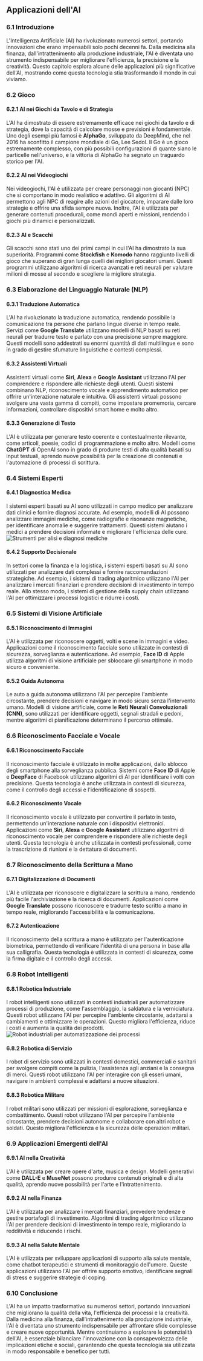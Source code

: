 ## Applicazioni dell'AI

### 6.1 Introduzione

L'Intelligenza Artificiale (AI) ha rivoluzionato numerosi settori, portando innovazioni che erano impensabili solo pochi decenni fa. Dalla medicina alla finanza, dall'intrattenimento alla produzione industriale, l'AI è diventata uno strumento indispensabile per migliorare l'efficienza, la precisione e la creatività. Questo capitolo esplora alcune delle applicazioni più significative dell'AI, mostrando come questa tecnologia stia trasformando il mondo in cui viviamo.

### 6.2 Gioco

#### 6.2.1 AI nei Giochi da Tavolo e di Strategia

L'AI ha dimostrato di essere estremamente efficace nei giochi da tavolo e di strategia, dove la capacità di calcolare mosse e previsioni è fondamentale. Uno degli esempi più famosi è **AlphaGo**, sviluppato da DeepMind, che nel 2016 ha sconfitto il campione mondiale di Go, Lee Sedol. Il Go è un gioco estremamente complesso, con più possibili configurazioni di quante siano le particelle nell'universo, e la vittoria di AlphaGo ha segnato un traguardo storico per l'AI.

#### 6.2.2 AI nei Videogiochi

Nei videogiochi, l'AI è utilizzata per creare personaggi non giocanti (NPC) che si comportano in modo realistico e adattivo. Gli algoritmi di AI permettono agli NPC di reagire alle azioni del giocatore, imparare dalle loro strategie e offrire una sfida sempre nuova. Inoltre, l'AI è utilizzata per generare contenuti procedurali, come mondi aperti e missioni, rendendo i giochi più dinamici e personalizzati.

#### 6.2.3 AI e Scacchi

Gli scacchi sono stati uno dei primi campi in cui l'AI ha dimostrato la sua superiorità. Programmi come **Stockfish** e **Komodo** hanno raggiunto livelli di gioco che superano di gran lunga quelli dei migliori giocatori umani. Questi programmi utilizzano algoritmi di ricerca avanzati e reti neurali per valutare milioni di mosse al secondo e scegliere la migliore strategia.

### 6.3 Elaborazione del Linguaggio Naturale (NLP)

#### 6.3.1 Traduzione Automatica

L'AI ha rivoluzionato la traduzione automatica, rendendo possibile la comunicazione tra persone che parlano lingue diverse in tempo reale. Servizi come **Google Translate** utilizzano modelli di NLP basati su reti neurali per tradurre testo e parlato con una precisione sempre maggiore. Questi modelli sono addestrati su enormi quantità di dati multilingue e sono in grado di gestire sfumature linguistiche e contesti complessi.

#### 6.3.2 Assistenti Virtuali

Assistenti virtuali come **Siri**, **Alexa** e **Google Assistant** utilizzano l'AI per comprendere e rispondere alle richieste degli utenti. Questi sistemi combinano NLP, riconoscimento vocale e apprendimento automatico per offrire un'interazione naturale e intuitiva. Gli assistenti virtuali possono svolgere una vasta gamma di compiti, come impostare promemoria, cercare informazioni, controllare dispositivi smart home e molto altro.

#### 6.3.3 Generazione di Testo

L'AI è utilizzata per generare testo coerente e contestualmente rilevante, come articoli, poesie, codici di programmazione e molto altro. Modelli come **ChatGPT** di OpenAI sono in grado di produrre testi di alta qualità basati su input testuali, aprendo nuove possibilità per la creazione di contenuti e l'automazione di processi di scrittura.

### 6.4 Sistemi Esperti

#### 6.4.1 Diagnostica Medica

I sistemi esperti basati su AI sono utilizzati in campo medico per analizzare dati clinici e fornire diagnosi accurate. Ad esempio, modelli di AI possono analizzare immagini mediche, come radiografie e risonanze magnetiche, per identificare anomalie e suggerire trattamenti. Questi sistemi aiutano i medici a prendere decisioni informate e migliorare l'efficienza delle cure.
![Strumenti per alisi e diagnosi mediche](medico.jpg)

#### 6.4.2 Supporto Decisionale

In settori come la finanza e la logistica, i sistemi esperti basati su AI sono utilizzati per analizzare dati complessi e fornire raccomandazioni strategiche. Ad esempio, i sistemi di trading algoritmico utilizzano l'AI per analizzare i mercati finanziari e prendere decisioni di investimento in tempo reale. Allo stesso modo, i sistemi di gestione della supply chain utilizzano l'AI per ottimizzare i processi logistici e ridurre i costi.

### 6.5 Sistemi di Visione Artificiale

#### 6.5.1 Riconoscimento di Immagini

L'AI è utilizzata per riconoscere oggetti, volti e scene in immagini e video. Applicazioni come il riconoscimento facciale sono utilizzate in contesti di sicurezza, sorveglianza e autenticazione. Ad esempio, **Face ID** di Apple utilizza algoritmi di visione artificiale per sbloccare gli smartphone in modo sicuro e conveniente.

#### 6.5.2 Guida Autonoma

Le auto a guida autonoma utilizzano l'AI per percepire l'ambiente circostante, prendere decisioni e navigare in modo sicuro senza l'intervento umano. Modelli di visione artificiale, come le **Reti Neurali Convoluzionali (CNN)**, sono utilizzati per identificare oggetti, segnali stradali e pedoni, mentre algoritmi di pianificazione determinano il percorso ottimale.

### 6.6 Riconoscimento Facciale e Vocale

#### 6.6.1 Riconoscimento Facciale

Il riconoscimento facciale è utilizzato in molte applicazioni, dallo sblocco degli smartphone alla sorveglianza pubblica. Sistemi come **Face ID** di Apple e **DeepFace** di Facebook utilizzano algoritmi di AI per identificare i volti con precisione. Questa tecnologia è anche utilizzata in contesti di sicurezza, come il controllo degli accessi e l'identificazione di sospetti.

#### 6.6.2 Riconoscimento Vocale

Il riconoscimento vocale è utilizzato per convertire il parlato in testo, permettendo un'interazione naturale con i dispositivi elettronici. Applicazioni come **Siri**, **Alexa** e **Google Assistant** utilizzano algoritmi di riconoscimento vocale per comprendere e rispondere alle richieste degli utenti. Questa tecnologia è anche utilizzata in contesti professionali, come la trascrizione di riunioni e la dettatura di documenti.

### 6.7 Riconoscimento della Scrittura a Mano

#### 6.7.1 Digitalizzazione di Documenti

L'AI è utilizzata per riconoscere e digitalizzare la scrittura a mano, rendendo più facile l'archiviazione e la ricerca di documenti. Applicazioni come **Google Translate** possono riconoscere e tradurre testo scritto a mano in tempo reale, migliorando l'accessibilità e la comunicazione.

#### 6.7.2 Autenticazione

Il riconoscimento della scrittura a mano è utilizzato per l'autenticazione biometrica, permettendo di verificare l'identità di una persona in base alla sua calligrafia. Questa tecnologia è utilizzata in contesti di sicurezza, come la firma digitale e il controllo degli accessi.

### 6.8 Robot Intelligenti

#### 6.8.1 Robotica Industriale

I robot intelligenti sono utilizzati in contesti industriali per automatizzare processi di produzione, come l'assemblaggio, la saldatura e la verniciatura. Questi robot utilizzano l'AI per percepire l'ambiente circostante, adattarsi a cambiamenti e ottimizzare le operazioni. Questo migliora l'efficienza, riduce i costi e aumenta la qualità dei prodotti.
![Robot industriali per automatizzazione dei processi](roboindustriale.jpg)

#### 6.8.2 Robotica di Servizio

I robot di servizio sono utilizzati in contesti domestici, commerciali e sanitari per svolgere compiti come la pulizia, l'assistenza agli anziani e la consegna di merci. Questi robot utilizzano l'AI per interagire con gli esseri umani, navigare in ambienti complessi e adattarsi a nuove situazioni.

#### 6.8.3 Robotica Militare

I robot militari sono utilizzati per missioni di esplorazione, sorveglianza e combattimento. Questi robot utilizzano l'AI per percepire l'ambiente circostante, prendere decisioni autonome e collaborare con altri robot e soldati. Questo migliora l'efficienza e la sicurezza delle operazioni militari.

### 6.9 Applicazioni Emergenti dell'AI

#### 6.9.1 AI nella Creatività

L'AI è utilizzata per creare opere d'arte, musica e design. Modelli generativi come **DALL-E** e **MuseNet** possono produrre contenuti originali e di alta qualità, aprendo nuove possibilità per l'arte e l'intrattenimento.

#### 6.9.2 AI nella Finanza

L'AI è utilizzata per analizzare i mercati finanziari, prevedere tendenze e gestire portafogli di investimento. Algoritmi di trading algoritmico utilizzano l'AI per prendere decisioni di investimento in tempo reale, migliorando la redditività e riducendo i rischi.

#### 6.9.3 AI nella Salute Mentale

L'AI è utilizzata per sviluppare applicazioni di supporto alla salute mentale, come chatbot terapeutici e strumenti di monitoraggio dell'umore. Queste applicazioni utilizzano l'AI per offrire supporto emotivo, identificare segnali di stress e suggerire strategie di coping.

### 6.10 Conclusione

L'AI ha un impatto trasformativo su numerosi settori, portando innovazioni che migliorano la qualità della vita, l'efficienza dei processi e la creatività. Dalla medicina alla finanza, dall'intrattenimento alla produzione industriale, l'AI è diventata uno strumento indispensabile per affrontare sfide complesse e creare nuove opportunità. Mentre continuiamo a esplorare le potenzialità dell'AI, è essenziale bilanciare l'innovazione con la consapevolezza delle implicazioni etiche e sociali, garantendo che questa tecnologia sia utilizzata in modo responsabile e benefico per tutti.
